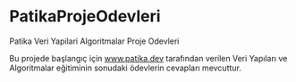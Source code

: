 # PatikaProjeOdevleri
 Patika Veri Yapilari Algoritmalar Proje Odevleri
 
Bu projede başlangıç için www.patika.dev tarafından verilen Veri Yapıları ve Algoritmalar eğitiminin sonudaki ödevlerin cevapları mevcuttur.
